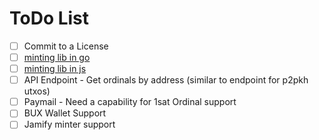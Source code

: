 # ToDo List

- [ ] Commit to a License
- [ ] [minting lib in go](https://github.com/bitcoinschema/go-1sat-ord)
- [ ] [minting lib in js](https://github.com/bitcoinschema/js-1sat-ord)
- [ ] API Endpoint - Get ordinals by address (similar to endpoint for p2pkh utxos)
- [ ] Paymail - Need a capability for 1sat Ordinal support
- [ ] BUX Wallet Support
- [ ] Jamify minter support
